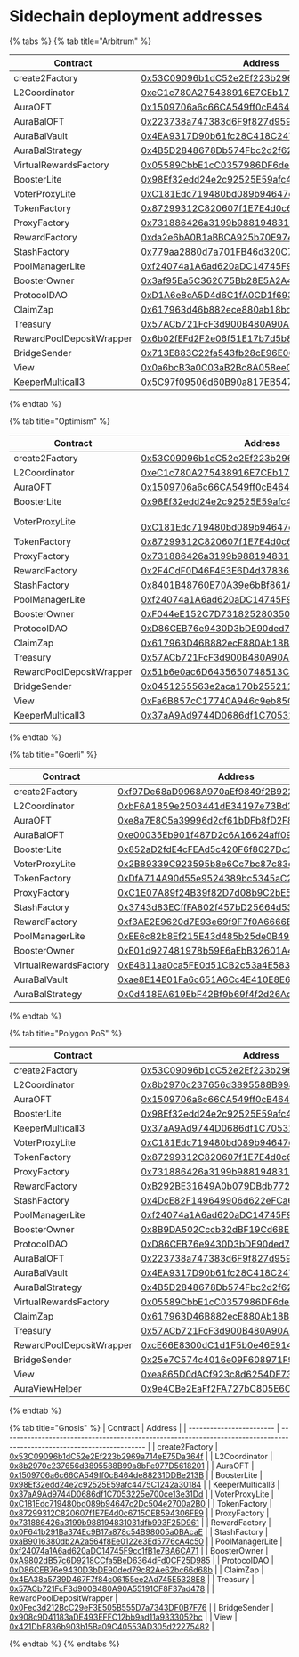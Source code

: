 # Sidechain deployment addresses

{% tabs %}
{% tab title="Arbitrum" %}


<table><thead><tr><th width="342">Contract</th><th>Address</th></tr></thead><tbody><tr><td>create2Factory</td><td><a href="https://arbiscan.io/address/0x53C09096b1dC52e2Ef223b2969a714eE75Da364f">0x53C09096b1dC52e2Ef223b2969a714eE75Da364f</a></td></tr><tr><td>L2Coordinator</td><td><a href="https://arbiscan.io/address/0xeC1c780A275438916E7CEb174D80878f29580606">0xeC1c780A275438916E7CEb174D80878f29580606</a></td></tr><tr><td>AuraOFT</td><td><a href="https://arbiscan.io/address/0x1509706a6c66CA549ff0cB464de88231DDBe213B">0x1509706a6c66CA549ff0cB464de88231DDBe213B</a></td></tr><tr><td>AuraBalOFT</td><td><a href="https://arbiscan.io/address/0x223738a747383d6F9f827d95964e4d8E8AC754cE">0x223738a747383d6F9f827d95964e4d8E8AC754cE</a></td></tr><tr><td>AuraBalVault</td><td><a href="https://arbiscan.io/address/0x4EA9317D90b61fc28C418C247ad0CA8939Bbb0e9">0x4EA9317D90b61fc28C418C247ad0CA8939Bbb0e9</a></td></tr><tr><td>AuraBalStrategy</td><td><a href="https://arbiscan.io/address/0x4B5D2848678Db574Fbc2d2f629143d969a4f41Cb">0x4B5D2848678Db574Fbc2d2f629143d969a4f41Cb</a></td></tr><tr><td>VirtualRewardsFactory</td><td><a href="https://arbiscan.io/address/0x05589CbbE1cC0357986DF6de4031B953819079c2">0x05589CbbE1cC0357986DF6de4031B953819079c2</a></td></tr><tr><td>BoosterLite</td><td><a href="https://arbiscan.io/address/0x98Ef32edd24e2c92525E59afc4475C1242a30184">0x98Ef32edd24e2c92525E59afc4475C1242a30184</a></td></tr><tr><td>VoterProxyLite</td><td><a href="https://arbiscan.io/address/0xC181Edc719480bd089b94647c2Dc504e2700a2B0">0xC181Edc719480bd089b94647c2Dc504e2700a2B0</a></td></tr><tr><td>TokenFactory</td><td><a href="https://arbiscan.io/address/0x87299312C820607f1E7E4d0c6715CEB594306FE9">0x87299312C820607f1E7E4d0c6715CEB594306FE9</a></td></tr><tr><td>ProxyFactory</td><td><a href="https://arbiscan.io/address/0x731886426a3199b988194831031dfb993F25D961">0x731886426a3199b988194831031dfb993F25D961</a></td></tr><tr><td>RewardFactory</td><td><a href="https://arbiscan.io/address/0xda2e6bA0B1aBBCA925b70E9747AFbD481C16e7dB">0xda2e6bA0B1aBBCA925b70E9747AFbD481C16e7dB</a></td></tr><tr><td>StashFactory</td><td><a href="https://arbiscan.io/address/0x779aa2880d7a701FB46d320C710944a72E2A049b">0x779aa2880d7a701FB46d320C710944a72E2A049b</a></td></tr><tr><td>PoolManagerLite</td><td><a href="https://arbiscan.io/address/0xf24074a1A6ad620aDC14745F9cc1fB1e7BA6CA71">0xf24074a1A6ad620aDC14745F9cc1fB1e7BA6CA71</a></td></tr><tr><td>BoosterOwner</td><td><a href="https://arbiscan.io/address/0x3af95Ba5C362075Bb28E5A2A42D7Cd1e201A1b66">0x3af95Ba5C362075Bb28E5A2A42D7Cd1e201A1b66</a></td></tr><tr><td>ProtocolDAO</td><td><a href="https://arbiscan.io/address/0xD1A6e8cA5D4d6C1fA0CD1f6937A49D3f380DAc62">0xD1A6e8cA5D4d6C1fA0CD1f6937A49D3f380DAc62</a></td></tr><tr><td>ClaimZap</td><td><a href="https://arbiscan.io/address/0x617963d46b882ece880ab18bc232f513e91fdd47">0x617963d46b882ece880ab18bc232f513e91fdd47</a></td></tr><tr><td>Treasury</td><td><a href="https://arbiscan.io/address/0x57ACb721FcF3d900B480A90A55191CF8F37ad478">0x57ACb721FcF3d900B480A90A55191CF8F37ad478</a></td></tr><tr><td>RewardPoolDepositWrapper</td><td><a href="https://arbiscan.io/address/0x6b02fEFd2F2e06f51E17b7d5b8B20D75fd6916be">0x6b02fEFd2F2e06f51E17b7d5b8B20D75fd6916be</a></td></tr><tr><td>BridgeSender</td><td><a href="https://arbiscan.io/address/0x713E883C22fa543fb28cE96E0677aE347096fBe6">0x713E883C22fa543fb28cE96E0677aE347096fBe6</a></td></tr><tr><td>View</td><td><a href="https://arbiscan.io/address/0x0a6bcB3a0C03aB2Bc8A058ee02ed11D50b494083">0x0a6bcB3a0C03aB2Bc8A058ee02ed11D50b494083</a></td></tr><tr><td>KeeperMulticall3</td><td><a href="https://arbiscan.io/address/0x5c97f09506d60b90a817eb547ea4f03ae990e798">0x5C97f09506d60B90a817EB547ea4F03Ae990E798</a></td></tr></tbody></table>
{% endtab %}

{% tab title="Optimism" %}


<table><thead><tr><th width="342">Contract</th><th>Address</th></tr></thead><tbody><tr><td>create2Factory</td><td><a href="https://optimistic.etherscan.io/address/0x53C09096b1dC52e2Ef223b2969a714eE75Da364f">0x53C09096b1dC52e2Ef223b2969a714eE75Da364f</a></td></tr><tr><td>L2Coordinator</td><td><a href="https://optimistic.etherscan.io/address/0xeC1c780A275438916E7CEb174D80878f29580606">0xeC1c780A275438916E7CEb174D80878f29580606</a></td></tr><tr><td>AuraOFT</td><td><a href="https://optimistic.etherscan.io/address/0x1509706a6c66CA549ff0cB464de88231DDBe213B">0x1509706a6c66CA549ff0cB464de88231DDBe213B</a></td></tr><tr><td>BoosterLite</td><td><a href="https://optimistic.etherscan.io/address/0x98Ef32edd24e2c92525E59afc4475C1242a30184">0x98Ef32edd24e2c92525E59afc4475C1242a30184</a></td></tr><tr><td>VoterProxyLite</td><td><br><a href="https://optimistic.etherscan.io/address/0xC181Edc719480bd089b94647c2Dc504e2700a2B0">0xC181Edc719480bd089b94647c2Dc504e2700a2B0</a></td></tr><tr><td>TokenFactory</td><td><a href="https://optimistic.etherscan.io/address/0x87299312C820607f1E7E4d0c6715CEB594306FE9">0x87299312C820607f1E7E4d0c6715CEB594306FE9</a></td></tr><tr><td>ProxyFactory</td><td><a href="https://optimistic.etherscan.io/address/0x731886426a3199b988194831031dfb993F25D961">0x731886426a3199b988194831031dfb993F25D961</a></td></tr><tr><td>RewardFactory</td><td><a href="https://optimistic.etherscan.io/address/0x2F4CdF0D46F4E3E6D4d37836E73073046138D4f7">0x2F4CdF0D46F4E3E6D4d37836E73073046138D4f7</a></td></tr><tr><td>StashFactory</td><td><a href="https://optimistic.etherscan.io/address/0x8401B48760E70A39e6bBf861ABd050c00362bAE8">0x8401B48760E70A39e6bBf861ABd050c00362bAE8</a></td></tr><tr><td>PoolManagerLite</td><td><a href="https://optimistic.etherscan.io/address/0xf24074a1A6ad620aDC14745F9cc1fB1e7BA6CA71">0xf24074a1A6ad620aDC14745F9cc1fB1e7BA6CA71</a></td></tr><tr><td>BoosterOwner</td><td><a href="https://optimistic.etherscan.io/address/0xF044eE152C7D731825280350D876CF760181D96F">0xF044eE152C7D731825280350D876CF760181D96F</a></td></tr><tr><td>ProtocolDAO</td><td><a href="https://optimistic.etherscan.io/address/0xD86CEB76e9430D3bDE90ded79c82Ae62bc66d68b">0xD86CEB76e9430D3bDE90ded79c82Ae62bc66d68b</a></td></tr><tr><td>ClaimZap</td><td><a href="https://optimistic.etherscan.io/address/0x617963D46B882ecE880Ab18Bc232f513E91FDd47">0x617963D46B882ecE880Ab18Bc232f513E91FDd47</a></td></tr><tr><td>Treasury</td><td><a href="https://optimistic.etherscan.io/address/0x57ACb721FcF3d900B480A90A55191CF8F37ad478">0x57ACb721FcF3d900B480A90A55191CF8F37ad478</a></td></tr><tr><td>RewardPoolDepositWrapper</td><td><a href="https://optimistic.etherscan.io/address/0x51b6e0ac6D6435650748513C71db453F96749fe1">0x51b6e0ac6D6435650748513C71db453F96749fe1</a></td></tr><tr><td>BridgeSender</td><td><a href="https://optimistic.etherscan.io/address/0x0451255563e2aca170b2552111837572e7a0bacd">0x0451255563e2aca170b2552111837572e7a0bacd</a></td></tr><tr><td>View</td><td><a href="https://optimistic.etherscan.io/address/0xFa6B857cC17740A946c9eb85C1a6896f2e0Be98E">0xFa6B857cC17740A946c9eb85C1a6896f2e0Be98E</a></td></tr><tr><td>KeeperMulticall3</td><td><a href="https://optimistic.etherscan.io/address/0x37aA9Ad9744D0686df1C7053225e700ce13e31Dd">0x37aA9Ad9744D0686df1C7053225e700ce13e31Dd</a></td></tr></tbody></table>
{% endtab %}

{% tab title="Goerli" %}


| Contract              | Address                                                                                                                      |
| --------------------- | ---------------------------------------------------------------------------------------------------------------------------- |
| create2Factory        | [0xf97De68aD9968A970aEf9849f2B9224506B7E1F6](https://goerli.etherscan.io/address/0xf97De68aD9968A970aEf9849f2B9224506B7E1F6) |
| L2Coordinator         | [0xbF6A1859e2503441dE34197e73Bd32d8f82698b0](https://goerli.etherscan.io/address/0xbF6A1859e2503441dE34197e73Bd32d8f82698b0) |
| AuraOFT               | [0xe8a7E8C5a39996d2cf61bDFb8fD2F846b79D3099](https://goerli.etherscan.io/address/0xe8a7E8C5a39996d2cf61bDFb8fD2F846b79D3099) |
| AuraBalOFT            | [0xe00035Eb901f487D2c6A16624aff093a29FeeD73](https://goerli.etherscan.io/address/0xe00035Eb901f487D2c6A16624aff093a29FeeD73) |
| BoosterLite           | [0x852aD2fdE4cFEAd5c420F6f8027Dc14f877947C6](https://goerli.etherscan.io/address/0x852aD2fdE4cFEAd5c420F6f8027Dc14f877947C6) |
| VoterProxyLite        | [0x2B89339C923595b8e6Cc7bc87c83dbbd53f1FEb4](https://goerli.etherscan.io/address/0x2B89339C923595b8e6Cc7bc87c83dbbd53f1FEb4) |
| TokenFactory          | [0xDfA714A90d55e9524389bc5345aC2Bd8AbF578eE](https://goerli.etherscan.io/address/0xDfA714A90d55e9524389bc5345aC2Bd8AbF578eE) |
| ProxyFactory          | [0xC1E07A89f24B39f82D7d08b9C2bE5288Aa42abe3](https://goerli.etherscan.io/address/0xC1E07A89f24B39f82D7d08b9C2bE5288Aa42abe3) |
| StashFactory          | [0x3743d83ECffFA802f457bD25664d537A48182da7](https://goerli.etherscan.io/address/0x3743d83ECffFA802f457bD25664d537A48182da7) |
| RewardFactory         | [0xf3AE2E9620d7E93e69f9F7f0A6666E5D506aa978](https://goerli.etherscan.io/address/0xf3AE2E9620d7E93e69f9F7f0A6666E5D506aa978) |
| PoolManagerLite       | [0xEE6c82b8Ef215E43d485b25de0B490f0f2F708BD](https://goerli.etherscan.io/address/0xEE6c82b8Ef215E43d485b25de0B490f0f2F708BD) |
| BoosterOwner          | [0xE01d927481978b59E6aEbB32601A4435C8a05fb8](https://goerli.etherscan.io/address/0xE01d927481978b59E6aEbB32601A4435C8a05fb8) |
| VirtualRewardsFactory | [0xE4B11aa0ca5FE0d51CB2c53a4E583406FC338224](https://goerli.etherscan.io/address/0xE4B11aa0ca5FE0d51CB2c53a4E583406FC338224) |
| AuraBalVault          | [0xae8E14E01Fa6c651A6Cc4E410E8E623DFBa8BD1c](https://goerli.etherscan.io/address/0xae8E14E01Fa6c651A6Cc4E410E8E623DFBa8BD1c) |
| AuraBalStrategy       | [0x0d418EA619EbF42Bf9b69f4f2d26Ac690B322285](https://goerli.etherscan.io/address/0x0d418EA619EbF42Bf9b69f4f2d26Ac690B322285) |
{% endtab %}

{% tab title="Polygon PoS" %}


| Contract                 | Address                                                                                                                  |
| ------------------------ | ------------------------------------------------------------------------------------------------------------------------ |
| create2Factory           | [0x53C09096b1dC52e2Ef223b2969a714eE75Da364f](https://polygonscan.com/address/0x53C09096b1dC52e2Ef223b2969a714eE75Da364f) |
| L2Coordinator            | [0x8b2970c237656d3895588B99a8bFe977D5618201](https://polygonscan.com/address/0x8b2970c237656d3895588B99a8bFe977D5618201) |
| AuraOFT                  | [0x1509706a6c66CA549ff0cB464de88231DDBe213B](https://polygonscan.com/address/0x1509706a6c66CA549ff0cB464de88231DDBe213B) |
| BoosterLite              | [0x98Ef32edd24e2c92525E59afc4475C1242a30184](https://polygonscan.com/address/0x98Ef32edd24e2c92525E59afc4475C1242a30184) |
| KeeperMulticall3         | [0x37aA9Ad9744D0686df1C7053225e700ce13e31Dd](https://polygonscan.com/address/0x37aA9Ad9744D0686df1C7053225e700ce13e31Dd) |
| VoterProxyLite           | [0xC181Edc719480bd089b94647c2Dc504e2700a2B0](https://polygonscan.com/address/0xC181Edc719480bd089b94647c2Dc504e2700a2B0) |
| TokenFactory             | [0x87299312C820607f1E7E4d0c6715CEB594306FE9](https://polygonscan.com/address/0x87299312C820607f1E7E4d0c6715CEB594306FE9) |
| ProxyFactory             | [0x731886426a3199b988194831031dfb993F25D961](https://polygonscan.com/address/0x731886426a3199b988194831031dfb993F25D961) |
| RewardFactory            | [0xB292BE31649A0b079DBdb772FCf5c7a02a6E0144](https://polygonscan.com/address/0xB292BE31649A0b079DBdb772FCf5c7a02a6E0144) |
| StashFactory             | [0x4DcE82F149649906d622eFCa613736a2015cbd1b](https://polygonscan.com/address/0x4DcE82F149649906d622eFCa613736a2015cbd1b) |
| PoolManagerLite          | [0xf24074a1A6ad620aDC14745F9cc1fB1e7BA6CA71](https://polygonscan.com/address/0xf24074a1A6ad620aDC14745F9cc1fB1e7BA6CA71) |
| BoosterOwner             | [0x8B9DA502Cccb32dBF19Cd68E258e6Fd05e1B5eEe](https://polygonscan.com/address/0x8B9DA502Cccb32dBF19Cd68E258e6Fd05e1B5eEe) |
| ProtocolDAO              | [0xD86CEB76e9430D3bDE90ded79c82Ae62bc66d68b](https://polygonscan.com/address/0xD86CEB76e9430D3bDE90ded79c82Ae62bc66d68b) |
| AuraBalOFT               | [0x223738a747383d6F9f827d95964e4d8E8AC754cE](https://polygonscan.com/address/0x223738a747383d6F9f827d95964e4d8E8AC754cE) |
| AuraBalVault             | [0x4EA9317D90b61fc28C418C247ad0CA8939Bbb0e9](https://polygonscan.com/address/0x4EA9317D90b61fc28C418C247ad0CA8939Bbb0e9) |
| AuraBalStrategy          | [0x4B5D2848678Db574Fbc2d2f629143d969a4f41Cb](https://polygonscan.com/address/0x4B5D2848678Db574Fbc2d2f629143d969a4f41Cb) |
| VirtualRewardsFactory    | [0x05589CbbE1cC0357986DF6de4031B953819079c2](https://polygonscan.com/address/0x05589CbbE1cC0357986DF6de4031B953819079c2) |
| ClaimZap                 | [0x617963D46B882ecE880Ab18Bc232f513E91FDd47](https://polygonscan.com/address/0x617963D46B882ecE880Ab18Bc232f513E91FDd47) |
| Treasury                 | [0x57ACb721FcF3d900B480A90A55191CF8F37ad478](https://polygonscan.com/address/0x57ACb721FcF3d900B480A90A55191CF8F37ad478) |
| RewardPoolDepositWrapper | [0xcE66E8300dC1d1F5b0e46E9145fDf680a7E41146](https://polygonscan.com/address/0xcE66E8300dC1d1F5b0e46E9145fDf680a7E41146) |
| BridgeSender             | [0x25e7C574c4016e09F608971F97c3B09A6cf4F669](https://polygonscan.com/address/0x25e7C574c4016e09F608971F97c3B09A6cf4F669) |
| View                     | [0xea865D0dACf923c8d6254DE734f31294ca74C1dc](https://polygonscan.com/address/0xea865D0dACf923c8d6254DE734f31294ca74C1dc) |
| AuraViewHelper           | [0x9e4CBe2EaFf2FA727bC805E6CbBf2ff01DdB812b](https://polygonscan.com/address/0x9e4CBe2EaFf2FA727bC805E6CbBf2ff01DdB812b) |
{% endtab %}

{% tab title="Gnosis" %}
| Contract                 | Address                                                                                                                |
| ------------------------ | ---------------------------------------------------------------------------------------------------------------------- |
| create2Factory           | [0x53C09096b1dC52e2Ef223b2969a714eE75Da364f](https://gnosisscan.io/address/0x53C09096b1dC52e2Ef223b2969a714eE75Da364f) |
| L2Coordinator            | [0x8b2970c237656d3895588B99a8bFe977D5618201](https://gnosisscan.io/address/0x8b2970c237656d3895588B99a8bFe977D5618201) |
| AuraOFT                  | [0x1509706a6c66CA549ff0cB464de88231DDBe213B](https://gnosisscan.io/address/0x1509706a6c66CA549ff0cB464de88231DDBe213B) |
| BoosterLite              | [0x98Ef32edd24e2c92525E59afc4475C1242a30184](https://gnosisscan.io/address/0x98Ef32edd24e2c92525E59afc4475C1242a30184) |
| KeeperMulticall3         | [0x37aA9Ad9744D0686df1C7053225e700ce13e31Dd](https://gnosisscan.io/address/0x37aA9Ad9744D0686df1C7053225e700ce13e31Dd) |
| VoterProxyLite           | [0xC181Edc719480bd089b94647c2Dc504e2700a2B0](https://gnosisscan.io/address/0xC181Edc719480bd089b94647c2Dc504e2700a2B0) |
| TokenFactory             | [0x87299312C820607f1E7E4d0c6715CEB594306FE9](https://gnosisscan.io/address/0x87299312C820607f1E7E4d0c6715CEB594306FE9) |
| ProxyFactory             | [0x731886426a3199b988194831031dfb993F25D961](https://gnosisscan.io/address/0x731886426a3199b988194831031dfb993F25D961) |
| RewardFactory            | [0x0F641b291Ba374Ec9B17a878c54B98005a0BAcaE](https://gnosisscan.io/address/0x0F641b291Ba374Ec9B17a878c54B98005a0BAcaE) |
| StashFactory             | [0xaB9016380db2A2a564f8Ee0122e3Ed5776cA4c50](https://gnosisscan.io/address/0xaB9016380db2A2a564f8Ee0122e3Ed5776cA4c50) |
| PoolManagerLite          | [0xf24074a1A6ad620aDC14745F9cc1fB1e7BA6CA71](https://gnosisscan.io/address/0xf24074a1A6ad620aDC14745F9cc1fB1e7BA6CA71) |
| BoosterOwner             | [0xA9802dB57c6D9218CCfa5BeD6364dFd0CF25D985](https://gnosisscan.io/address/0xA9802dB57c6D9218CCfa5BeD6364dFd0CF25D985) |
| ProtocolDAO              | [0xD86CEB76e9430D3bDE90ded79c82Ae62bc66d68b](https://gnosisscan.io/address/0xD86CEB76e9430D3bDE90ded79c82Ae62bc66d68b) |
| ClaimZap                 | [0x4EA38a5739D467F7f84c06155ee2Ad745E5328E8](https://gnosisscan.io/address/0x4EA38a5739D467F7f84c06155ee2Ad745E5328E8) |
| Treasury                 | [0x57ACb721FcF3d900B480A90A55191CF8F37ad478](https://gnosisscan.io/address/0x57ACb721FcF3d900B480A90A55191CF8F37ad478) |
| RewardPoolDepositWrapper | [0x0Fec3d212BcC29eF3E505B555D7a7343DF0B7F76](https://gnosisscan.io/address/0x0Fec3d212BcC29eF3E505B555D7a7343DF0B7F76) |
| BridgeSender             | [0x908c9D41183aDE493EFFC12bb9ad11a9333052bc](https://gnosisscan.io/address/0x908c9D41183aDE493EFFC12bb9ad11a9333052bc) |
| View                     | [0x421DbF836b903b15Ba09C40553AD305d22275482](https://gnosisscan.io/address/0x421DbF836b903b15Ba09C40553AD305d22275482) |


{% endtab %}
{% endtabs %}
